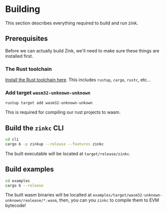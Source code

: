 # Building

This section describes everything required to build and run zink.

## Prerequisites

Before we can actually build Zink, we'll need to make sure these things are installed first.

### The Rust toolchain

[Install the Rust toolchain here][rust]. This includes `rustup`, `cargo`, `rustc`, etc...

### Add target `wasm32-unknown-unknown`

```
rustup target add wasm32-unknown-unkown
```

This is required for compiling our rust projects to wasm.

## Build the `zinkc` CLI

```bash
cd cli
cargo b -p zinkup --release --features zinkc
```

The built executable will be located at `target/release/zinkc`.

## Build examples

```bash
cd examples
cargo b --release
```

The built wasm binaries will be localted at `examples/target/wasm32-unknown-unknown/realease/*.wasm`,
then, you can you `zinkc` to compile them to EVM bytecode!

[rust]: https://www.rust-lang.org/tools/install
